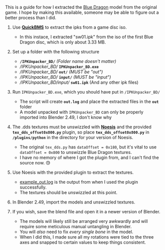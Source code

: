 This is a guide for how I extracted the [Blue Dragon](https://www.models-resource.com/xbox_360/bluedragon/model/51561/) model from the original game. I hope by making this available, someone may be able to figure out a better process than I did.

1. Use [**QuickBMS**](https://github.com/LittleBigBug/QuickBMS/releases) to extract the ipks from a game disc iso.
	- In this instace, I extracted "sw01.ipk" from the iso of the first Blue Dragon disc, which is only about 3.33 MB.

1. Set up a folder with the following structure
    - **`/IPKUnpacker_BD/`**  *(Folder name doesn't matter)*
    - */IPKUnpacker_BD/* **`IPKUnpacker_BD.exe`**
    - */IPKUnpacker_BD/* **`out/`** *(MUST be "out")*
    - */IPKUnpacker_BD/* **`input/`**  *(MUST be "input")*
    - */IPKUnpacker_BD/input/* **`sw01.ipk`** (And any other ipk files)

1. Run `IPKUnpacker_BD.exe`, which you should have put in `/IPKUnpacker_BD/`
	- The script will create **`out.log`** and place the extracted files in the **`out`** folder
    - A model unpacked with `IPKUnpacker_BD` can only be properly imported into Blender 2.49, I don't know why
1. The .dds textures must be unswizzled with [**Noesis**](https://richwhitehouse.com/index.php?content=inc_projects.php&showproject=91) and the provided **`tex_dds_offset0x800.py`** plugin, so place **`tex_dds_offset0x800.py`** in **`/plugins/python`** in the directory for your version of Noesis.
	- The original `tex_dds.py` has `dataOffset = 0x180`, but it's vital to use `dataOffset = 0x800` to unswizzle Blue Dragon textures.
    - I have no memory of where I got the plugin from, and I can't find the source now. 😓
1. Use Noesis with the provided plugin to extract the textures.
   	- [example_out.log](https://github.com/starringer/BlueDragonRippingResources/blob/main/example_out.log) is the output from when I used the plugin successfully.
	- The textures should be unswizzled at this point.
1. In Blender 2.49, import the models and unswizzled textures.
2. If you wish, save the blend file and open it in a newer version of Blender.
	- The models will likely still be arranged very awkwardly and will require some meticulous manual untangling in Blender.
 	- You will _also_ need to fix _every single bone_ in the model.
 	- When I did this, I made sure all my rotations were tied to the three axes and snapped to certain values to keep things consistent.
